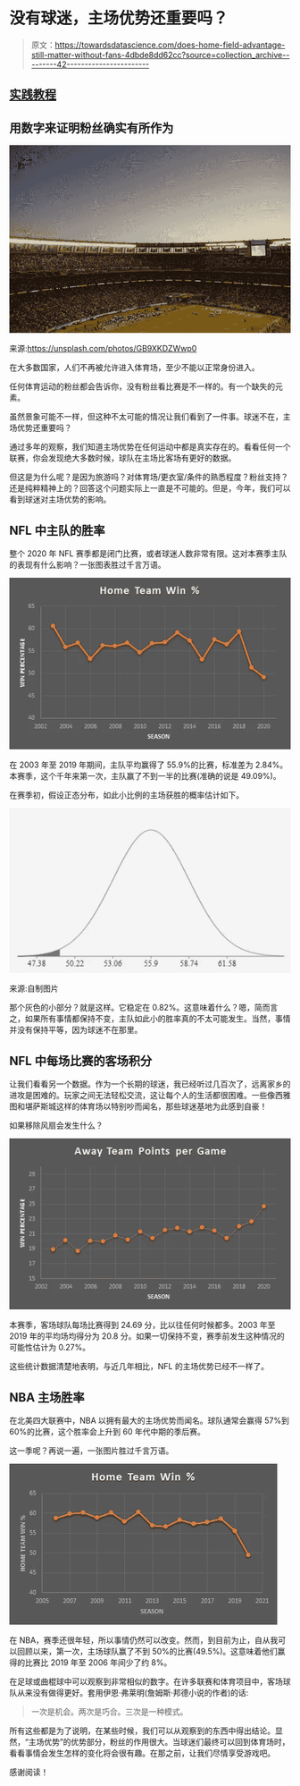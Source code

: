 # 没有球迷，主场优势还重要吗？

> 原文：<https://towardsdatascience.com/does-home-field-advantage-still-matter-without-fans-4dbde8dd62cc?source=collection_archive---------42----------------------->

## [实践教程](https://towardsdatascience.com/tagged/hands-on-tutorials)

## 用数字来证明粉丝确实有所作为

![](img/b9895f14b391bf10d91037986d691537.png)

来源:https://unsplash.com/photos/GB9XKDZWwp0

在大多数国家，人们不再被允许进入体育场，至少不能以正常身份进入。

任何体育运动的粉丝都会告诉你，没有粉丝看比赛是不一样的。有一个缺失的元素。

虽然景象可能不一样，但这种不太可能的情况让我们看到了一件事。球迷不在，主场优势还重要吗？

通过多年的观察，我们知道主场优势在任何运动中都是真实存在的。看看任何一个联赛，你会发现绝大多数时候，球队在主场比客场有更好的数据。

但这是为什么呢？是因为旅游吗？对体育场/更衣室/条件的熟悉程度？粉丝支持？还是纯粹精神上的？回答这个问题实际上一直是不可能的。但是，今年，我们可以看到球迷对主场优势的影响。

## NFL 中主队的胜率

整个 2020 年 NFL 赛季都是闭门比赛，或者球迷人数非常有限。这对本赛季主队的表现有什么影响？一张图表胜过千言万语。

![](img/248b2fd9375e85728c1ace7b7aa6e4e8.png)

在 2003 年至 2019 年期间，主队平均赢得了 55.9%的比赛，标准差为 2.84%。本赛季，这个千年来第一次，主队赢了不到一半的比赛(准确的说是 49.09%)。

在赛季初，假设正态分布，如此小比例的主场获胜的概率估计如下。

![](img/d10df8ae465c7c9e6bf7a01eb7f8a8ab.png)

来源:自制图片

那个灰色的小部分？就是这样。它稳定在 0.82%。这意味着什么？嗯，简而言之，如果所有事情都保持不变，主队如此小的胜率真的不太可能发生。当然，事情并没有保持平等，因为球迷不在那里。

## NFL 中每场比赛的客场积分

让我们看看另一个数据。作为一个长期的球迷，我已经听过几百次了，远离家乡的进攻是困难的。玩家之间无法轻松交流，这让每个人的生活都很困难。一些像西雅图和堪萨斯城这样的体育场以特别吵而闻名，那些球迷基地为此感到自豪！

如果移除风扇会发生什么？

![](img/8c523034b2f0650b4ed94155cb7dbc70.png)

本赛季，客场球队每场比赛得到 24.69 分，比以往任何时候都多。2003 年至 2019 年的平均场均得分为 20.8 分。如果一切保持不变，赛季前发生这种情况的可能性估计为 0.27%。

这些统计数据清楚地表明，与近几年相比，NFL 的主场优势已经不一样了。

## NBA 主场胜率

在北美四大联赛中，NBA 以拥有最大的主场优势而闻名。球队通常会赢得 57%到 60%的比赛，这个胜率会上升到 60 年代中期的季后赛。

这一季呢？再说一遍，一张图片胜过千言万语。

![](img/a2c02026d2bf408229e46227e7ca7201.png)

在 NBA，赛季还很年轻，所以事情仍然可以改变。然而，到目前为止，自从我可以回顾以来，第一次，主场球队赢了不到 50%的比赛(49.5%)。这意味着他们赢得的比赛比 2019 年至 2006 年间少了约 8%。

在足球或曲棍球中可以观察到非常相似的数字。在许多联赛和体育项目中，客场球队从来没有做得更好。套用伊恩·弗莱明(詹姆斯·邦德小说的作者)的话:

> 一次是机会。两次是巧合。三次是一种模式。

所有这些都是为了说明，在某些时候，我们可以从观察到的东西中得出结论。显然，“主场优势”的优势部分，粉丝的作用很大。当球迷们最终可以回到体育场时，看看事情会发生怎样的变化将会很有趣。在那之前，让我们尽情享受游戏吧。

感谢阅读！